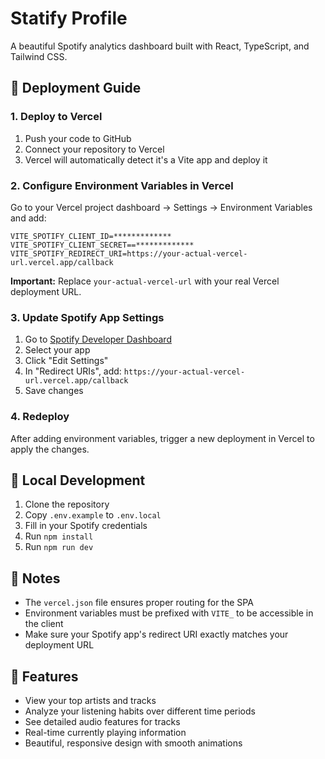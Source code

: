 # Statify Profile

A beautiful Spotify analytics dashboard built with React, TypeScript, and Tailwind CSS.

## 🚀 Deployment Guide

### 1. Deploy to Vercel

1. Push your code to GitHub
2. Connect your repository to Vercel
3. Vercel will automatically detect it's a Vite app and deploy it

### 2. Configure Environment Variables in Vercel

Go to your Vercel project dashboard → Settings → Environment Variables and add:

```
VITE_SPOTIFY_CLIENT_ID=*************
VITE_SPOTIFY_CLIENT_SECRET==*************
VITE_SPOTIFY_REDIRECT_URI=https://your-actual-vercel-url.vercel.app/callback
```

**Important:** Replace `your-actual-vercel-url` with your real Vercel deployment URL.

### 3. Update Spotify App Settings

1. Go to [Spotify Developer Dashboard](https://developer.spotify.com/dashboard)
2. Select your app
3. Click "Edit Settings"
4. In "Redirect URIs", add: `https://your-actual-vercel-url.vercel.app/callback`
5. Save changes

### 4. Redeploy

After adding environment variables, trigger a new deployment in Vercel to apply the changes.

## 🔧 Local Development

1. Clone the repository
2. Copy `.env.example` to `.env.local`
3. Fill in your Spotify credentials
4. Run `npm install`
5. Run `npm run dev`

## 📝 Notes

- The `vercel.json` file ensures proper routing for the SPA
- Environment variables must be prefixed with `VITE_` to be accessible in the client
- Make sure your Spotify app's redirect URI exactly matches your deployment URL

## 🎵 Features

- View your top artists and tracks
- Analyze your listening habits over different time periods
- See detailed audio features for tracks
- Real-time currently playing information
- Beautiful, responsive design with smooth animations